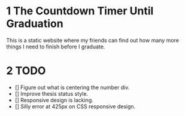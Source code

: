 # 1 The Countdown Timer Until Graduation

This is a static website where my friends can find out how many more things I need to finish before I graduate.

# 2 TODO

- [] Figure out what is centering the number div.
- [] Improve thesis status style.
- [] Responsive design is lacking.
- [] Silly error at 425px on CSS responsive design.
